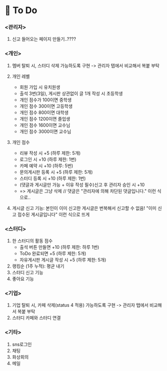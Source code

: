 # :balloon: To Do

### <관리자>

1. 신고 들어오는 페이지 만들기..????

### <개인>

1. 멤버 탈퇴 시, 스터디 삭제 가능하도록 구현 -> 관리자 탭에서 비교해서 복붙 부탁
2. 개인 레벨

   - 회원 가입 시 유치원생
   - 출석 3번(3일), 게시판 상관없이 글 1개 작성 시 초등학생
   - 개인 점수가 100이면 중학생
   - 개인 점수 300이면 고등학생
   - 개인 점수 800이면 대학생
   - 개인 점수 1200이면 졸업생
   - 개인 점수 1600이면 교수님
   - 개인 점수 3000이면 교수님

3. 개인 점수

   - 리뷰 작성 시 +5 (하루 제한: 5개)
   - 로그인 시 +10 (하루 제한: 1번)
   - 카페 예약 시 +10 (하루: 5번)
   - 문의게시판 등록 시 +5 (하루 제한: 5개)
   - 스터디 등록 시 +10 (하루 제한: 1번)
   - (댓글과 게시글만 가능 + 이유 작성 필수)신고 후 관리자 승인 시 +10
   - => 게시글은 그냥 삭제 // 댓글은 "관리자에 의해 차단된 댓글입니다." 이런 식으로..

4. 게시글 신고 기능: 본인이 이미 신고한 게시글은 번복해서 신고할 수 없음! "이미 신고 접수된 게시글입니다" 이런 식으로 뜨게

### <스터디>

1. 한 스터디의 활동 점수
   - 출석 버튼 만들면 +10 (하루 제한: 하루 1번)
   - ToDo 완료되면 +5 (하루 제한: 5개)
   - 자유게시판 게시글 작성 시 +5 (하루 제한: 5개)
2. 랭킹순 (1주 누적): 평균 내기
3. 스터디 신고 기능
4. 좋아요 기능

### <기업>

1. 기업 탈퇴 시, 카페 삭제(status 4 적용) 가능하도록 구현 -> 관리자 탭에서 비교해서 복붙 부탁
2. 스터디 카페와 스터디 연결

### <기타>

1. sns로그인
2. 채팅
3. 화상회의
4. 메일
